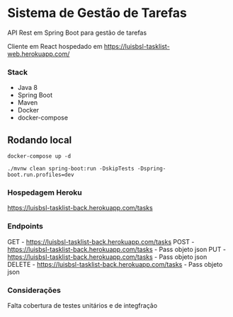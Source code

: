 # Sistema de Gestão de Tarefas

API Rest em Spring Boot para gestão de tarefas

Cliente em React hospedado em https://luisbsl-tasklist-web.herokuapp.com/

### Stack
* Java 8
* Spring Boot
* Maven
* Docker
* docker-compose

## Rodando local

```docker-compose up -d```

```./mvnw clean spring-boot:run -DskipTests -Dspring-boot.run.profiles=dev```


### Hospedagem Heroku
https://luisbsl-tasklist-back.herokuapp.com/tasks

### Endpoints

GET - https://luisbsl-tasklist-back.herokuapp.com/tasks
POST - https://luisbsl-tasklist-back.herokuapp.com/tasks - Pass objeto json
PUT - https://luisbsl-tasklist-back.herokuapp.com/tasks - Pass objeto json
DELETE - https://luisbsl-tasklist-back.herokuapp.com/tasks - Pass objeto json

### Considerações

Falta cobertura de testes unitários e de integfração